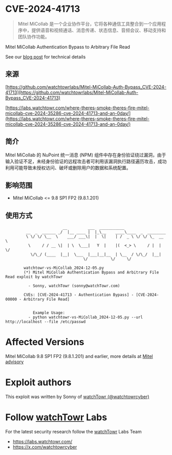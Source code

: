 # CVE-2024-41713

>Mitel MiCollab 是一个企业协作平台，它将各种通信工具整合到一个应用程序中，提供语音和视频通话、消息传递、状态信息、音频会议、移动支持和团队协作功能。

 Mitel MiCollab Authentication Bypass to Arbitrary File Read

 See our [blog post](https://labs.watchtowr.com/) for technical details

## 来源

[https://github.com/watchtowrlabs/Mitel-MiCollab-Auth-Bypass_CVE-2024-41713](https://github.com/watchtowrlabs/Mitel-MiCollab-Auth-Bypass_CVE-2024-41713)

[https://labs.watchtowr.com/where-theres-smoke-theres-fire-mitel-micollab-cve-2024-35286-cve-2024-41713-and-an-0day/](https://labs.watchtowr.com/where-theres-smoke-theres-fire-mitel-micollab-cve-2024-35286-cve-2024-41713-and-an-0day/)

## 简介

Mitel MiCollab 的 NuPoint 统一消息 (NPM) 组件中存在身份验证绕过漏洞，由于输入验证不足，未经身份验证的远程攻击者可利用该漏洞执行路径遍历攻击，成功利用可能导致未授权访问、破坏或删除用户的数据和系统配置。

## 影响范围

-   Mitel MiCollab <= 9.8 SP1 FP2 (9.8.1.201)

## 使用方式


```
                         __         ___  ___________                   
         __  _  ______ _/  |__ ____ |  |_\__    ____\____  _  ________ 
         \ \/ \/ \__  \    ___/ ___\|  |  \|    | /  _ \ \/ \/ \_  __ \
          \     / / __ \|  | \  \___|   Y  |    |(  <_> \     / |  | \/
           \/\_/ (____  |__|  \___  |___|__|__  | \__  / \/\_/  |__|   
                                  \/          \/     \/                            

        watchtowr-vs-MiCollab_2024-12-05.py
        (*) Mitel MiCollab Authentication Bypass and Arbitrary File Read exploit by watchTowr
        
          - Sonny, watchTowr (sonny@watchTowr.com)

        CVEs: [CVE-2024-41713 - Authentication Bypass] - [CVE-2024-00000 - Arbitrary File Read]


            Example Usage:
          - python watchtowr-vs-MiCollab_2024-12-05.py --url http://localhost --file /etc/passwd

```


# Affected Versions

Mitel MiCollab 9.8 SP1 FP2 (9.8.1.201) and earlier, more details at [Mitel advisory](https://www.mitel.com/support/security-advisories/mitel-product-security-advisory-misa-2024-0029)


# Exploit authors

This exploit was written by Sonny of [watchTowr (@watchtowrcyber)](https://twitter.com/watchtowrcyber) 


# Follow [watchTowr](https://watchTowr.com) Labs

For the latest security research follow the [watchTowr](https://watchTowr.com) Labs Team 

- https://labs.watchtowr.com/
- https://x.com/watchtowrcyber
